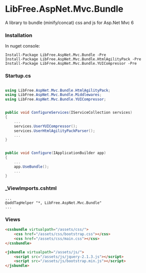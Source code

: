 # LibFree.AspNet.Mvc.Bundle
A library to bundle (minify/concat) css and js for Asp.Net Mvc 6

### Installation
In nuget console:

    Install-Package LibFree.AspNet.Mvc.Bundle -Pre
    Install-Package LibFree.AspNet.Mvc.Bundle.HtmlAgilityPack -Pre
    Install-Package LibFree.AspNet.Mvc.Bundle.YUICompressor -Pre

### Startup.cs

```csharp

using LibFree.AspNet.Mvc.Bundle.HtmlAgilityPack;
using LibFree.AspNet.Mvc.Bundle.Middlewares;
using LibFree.AspNet.Mvc.Bundle.YUICompressor;
```

```csharp

public void ConfigureServices(IServiceCollection services)
{
    ...
	services.UserYUICompressor();
	services.UserHtmlAgilityPackParser();
	...
}
```

```csharp

public void Configure(IApplicationBuilder app)
{
	...
	app.UseBundle();
	...
}
```

### _ViewImports.cshtml

```
...
@addTagHelper "*, LibFree.AspNet.Mvc.Bundle"
...
```

### Views

```html
<cssbundle virtualpath="/assets/css/">
	<css href="/assets/css/bootstrap.css"></css>
	<css href="/assets/css/main.css"></css>
</cssbundle>

<jsbundle virtualpath="/assets/js/">
	<script src="/assets/js/jquery-2.1.3.js"></script>
	<script src="/assets/js/bootstrap.min.js"></script>
</jsbundle>
```